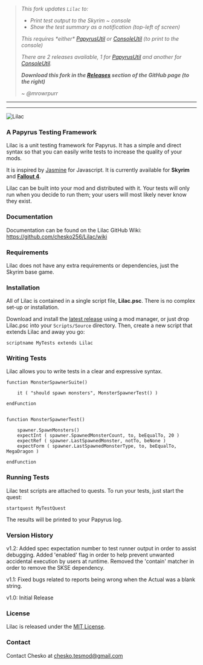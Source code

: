 > _This fork updates `Lilac` to:_
> - _Print test output to the Skyrim ~ console_
> - _Show the test summary as a notification (top-left of screen)_
>
> _This requires \*either\* [PapyrusUtil][] or [ConsoleUtil][]_
> _(to print to the console)_
>
> _There are 2 releases available, 1 for [PapyrusUtil][] and another for [ConsoleUtil][]._
>
> _**Download this fork in the [Releases][] section of the GitHub page (to the right)**_
>
> _~_ _@mrowrpurr_

[PapyrusUtil]: https://www.nexusmods.com/skyrimspecialedition/mods/13048
[ConsoleUtil]: https://www.nexusmods.com/skyrimspecialedition/mods/24858
[Releases]: https://github.com/mrowrpurr/Lilac/releases

---
---

![Lilac](http://i.imgur.com/YzpYlCG.png "Lilac")
### A Papyrus Testing Framework

Lilac is a unit testing framework for Papyrus. It has a simple and direct syntax so that you can easily write tests to increase the quality of your mods.

It is inspired by [Jasmine](http://jasmine.github.io) for Javascript. It is currently available for **Skyrim** and **[Fallout 4](https://github.com/chesko256/LilacFO4)**.

Lilac can be built into your mod and distributed with it. Your tests will only run when you decide to run them; your users will most likely never know they exist.

### Documentation

Documentation can be found on the Lilac GitHub Wiki: https://github.com/chesko256/Lilac/wiki

### Requirements

Lilac does not have any extra requirements or dependencies, just the Skyrim base game.

### Installation
All of Lilac is contained in a single script file, **Lilac.psc**. There is no complex set-up or installation.

Download and install the [latest release](https://github.com/chesko256/Lilac/releases) using a mod manager, or just drop Lilac.psc into your `Scripts/Source` directory. Then, create a new script that extends Lilac and away you go:

    scriptname MyTests extends Lilac

### Writing Tests
Lilac allows you to write tests in a clear and expressive syntax.

    function MonsterSpawnerSuite()

        it ( "should spawn monsters", MonsterSpawnerTest() )

    endFunction


    function MonsterSpawnerTest()

        spawner.SpawnMonsters()
        expectInt ( spawner.SpawnedMonsterCount, to, beEqualTo, 20 )
        expectRef ( spawner.LastSpawnedMonster, notTo, beNone )
        expectForm ( spawner.LastSpawnedMonsterType, to, beEqualTo, MegaDragon )

    endFunction

### Running Tests
Lilac test scripts are attached to quests. To run your tests, just start the quest:
    
    startquest MyTestQuest

The results will be printed to your Papyrus log.

### Version History

v1.2: Added spec expectation number to test runner output in order to assist debugging. Added 'enabled' flag in order to help prevent unwanted accidental execution by users at runtime. Removed the 'contain' matcher in order to remove the SKSE dependency.

v1.1: Fixed bugs related to reports being wrong when the Actual was a blank string.

v1.0: Initial Release

### License
Lilac is released under the [MIT License](https://github.com/chesko256/Lilac/blob/master/MIT.LICENSE).

### Contact
Contact Chesko at chesko.tesmod@gmail.com
